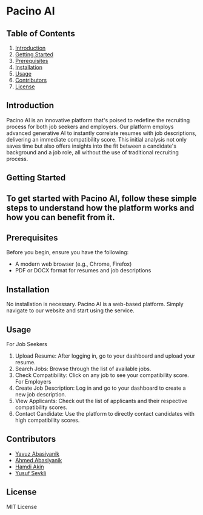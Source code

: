 # Pacino AI
## Table of Contents
1. [Introduction](#introduction)
2. [Getting Started](#getting-started)
3. [Prerequisites](#prerequisites)
4. [Installation](#installation)
5. [Usage](#usage)
6. [Contributors](#contributors)
7. [License](#license)

## Introduction
Pacino AI is an innovative platform that's poised to redefine the recruiting process for both job seekers and employers. Our platform employs advanced generative AI to instantly correlate resumes with job descriptions, delivering an immediate compatibility score. This initial analysis not only saves time but also offers insights into the fit between a candidate's background and a job role, all without the use of traditional recruiting process.

## Getting Started
To get started with Pacino AI, follow these simple steps to understand how the platform works and how you can benefit from it.
- 
## Prerequisites
Before you begin, ensure you have the following:

- A modern web browser (e.g., Chrome, Firefox)
- PDF or DOCX format for resumes and job descriptions

## Installation
No installation is necessary. Pacino AI is a web-based platform. Simply navigate to our website and start using the service.
## Usage
For Job Seekers
1. Upload Resume: After logging in, go to your dashboard and upload your resume.
2. Search Jobs: Browse through the list of available jobs.
3. Check Compatibility: Click on any job to see your compatibility score.
For Employers
1. Create Job Description: Log in and go to your dashboard to create a new job description.
2. View Applicants: Check out the list of applicants and their respective compatibility scores.
3. Contact Candidate: Use the platform to directly contact candidates with high compatibility scores.
## Contributors
- [Yavuz Abasiyanik](https://github.com/yavuzabasiyanik)
- [Ahmed Abasiyanik](https://github.com/aabasiyanik)
- [Hamdi Akin](https://github.com/hakin2)
- [Yusuf Sevkli](https://github.com/fsevkli)
## License
MIT License